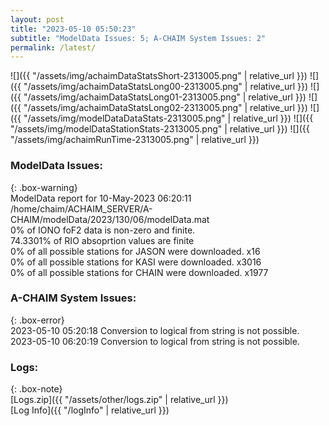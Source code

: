 ```yaml
---
layout: post
title: "2023-05-10 05:50:23"
subtitle: "ModelData Issues: 5; A-CHAIM System Issues: 2"
permalink: /latest/
---
```


![]({{ "/assets/img/achaimDataStatsShort-2313005.png" | relative_url }})
![]({{ "/assets/img/achaimDataStatsLong00-2313005.png" | relative_url }})
![]({{ "/assets/img/achaimDataStatsLong01-2313005.png" | relative_url }})
![]({{ "/assets/img/achaimDataStatsLong02-2313005.png" | relative_url }})
![]({{ "/assets/img/modelDataDataStats-2313005.png" | relative_url }})
![]({{ "/assets/img/modelDataStationStats-2313005.png" | relative_url }})
![]({{ "/assets/img/achaimRunTime-2313005.png" | relative_url }})


### ModelData Issues:  
  
{: .box-warning}  
 ModelData report for 10-May-2023 06:20:11   
 /home/chaim/ACHAIM_SERVER/A-CHAIM/modelData/2023/130/06/modelData.mat   
 0% of IONO foF2 data is non-zero and finite.   
 74.3301% of RIO absoprtion values are finite   
 0% of all possible stations for JASON were downloaded. x16   
 0% of all possible stations for KASI were downloaded. x3016   
 0% of all possible stations for CHAIN were downloaded. x1977   
  
### A-CHAIM System Issues:  
  
{: .box-error}  
2023-05-10 05:20:18 Conversion to logical from string is not possible.  
2023-05-10 06:20:19 Conversion to logical from string is not possible.  

### Logs:  
  
{: .box-note}  
[Logs.zip]({{ "/assets/other/logs.zip" | relative_url }})  
[Log Info]({{ "/logInfo" | relative_url }})  
